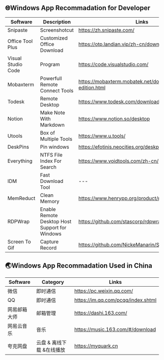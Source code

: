 ## 🌐Windows App Recommadation for Developer


|  Software   | Description | Links
|  ----  | ----  | ---|
| Snipaste  | Screenshotcut | https://zh.snipaste.com/|
| Office Tool Plus  | Customized Office Download| https://otp.landian.vip/zh-cn/download.html|
| Visual Studio Code  | Program | https://code.visualstudio.com/ |
| Mobaxterm  | Powerfull Remote Connect Tools | https://mobaxterm.mobatek.net/download-home-edition.html |
| Todesk  | Remote Desktop | https://www.todesk.com/download.html|
| Notion  | Make Note With Markdown | https://www.notion.so/desktop|
| Utools  | Box of Multiple Tools | https://www.u.tools/ |
| DeskPins  | Pin windows | https://efotinis.neocities.org/deskpins/|
| Everything  | NTFS File Index For Search| https://www.voidtools.com/zh-cn/ |
| IDM  | Fast Download Tool | --- |
| MemReduct  | Clean Memory | https://www.henrypp.org/product/memreduct|
| RDPWrap  | Enable Remote Desktop Host Support for Windows | https://github.com/stascorp/rdpwrap/releases|
| Screen To Gif  | Capture Record | https://github.com/NickeManarin/ScreenToGif/releases|


## 🌏Windows App Recommadation Used in China

|  Software   | Category | Links
|  ----  | ----  | ----|
| 微信  | 即时通信 | https://pc.weixin.qq.com/|
| QQ | 即时通信 | https://im.qq.com/pcqq/index.shtml|
| 网易邮箱大师 | 邮箱管理 | https://dashi.163.com/|
| 网易云音乐 | 音乐 | https://music.163.com/#/download|
| 夸克网盘 | 云盘 & 离线下载 &在线播放 |  https://myquark.cn|